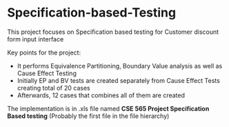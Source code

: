 # Specification-based-Testing
This project focuses on Specification based testing for Customer discount form input interface

Key points for the project:

- It performs Equivalence Partitioning, Boundary Value analysis as well as Cause Effect Testing
- Initially EP and BV tests are created separately from Cause Effect Tests creating total of 20 cases
- Afterwards, 12 cases that combines all of them are created


The implementation is in .xls file named <b>CSE 565 Project Specification Based testing</b> (Probably the first file in the file hierarchy)
